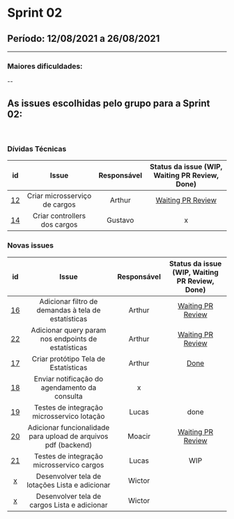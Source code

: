 # Sprint 02

## Período: 12/08/2021 a 26/08/2021

<p align="justify"> 

  ---
 </p>

### Maiores dificuldades:

<p align="justify"> -- </p>



## As issues escolhidas pelo grupo para a Sprint 02:

<br>

### Dívidas Técnicas

| id | Issue | Responsável | Status da issue (WIP, Waiting PR Review, Done)|
| :----: | :----: | :----: | :----: |
| [12](https://github.com/DITGO/2020-2-SiGeD/issues/12) | Criar microsserviço de cargos | Arthur| [Waiting PR Review](https://github.com/DITGO/2020-2-SiGeD-Cargo/pull/1)|
| [14](https://github.com/DITGO/2020-2-SiGeD/issues/14) | Criar controllers dos cargos | Gustavo | x |

### Novas issues

| id | Issue | Responsável | Status da issue (WIP, Waiting PR Review, Done)|
| :----: | :----: | :----: | :----: |
| [16](https://github.com/DITGO/2020-2-SiGeD/issues/16) | Adicionar filtro de demandas à tela de estatísticas | Arthur  | [Waiting PR Review](https://github.com/DITGO/2020-2-SiGeD-Frontend/pull/1)|
| [22](https://github.com/DITGO/2020-2-SiGeD/issues/22) | Adicionar query param nos endpoints de estatísticas | Arthur  | [Waiting PR Review](https://github.com/DITGO/2020-2-SiGeD-Demands/pull/1)|
| [17](https://github.com/DITGO/2020-2-SiGeD/issues/17) | Criar protótipo Tela de Estatísticas | Arthur | [Done](https://www.figma.com/file/io8rh4tTkLpmFN6bnuKPAg/Untitled?node-id=0%3A1) |
| [18](https://github.com/DITGO/2020-2-SiGeD/issues/18) | Enviar notificação do agendamento da consulta | x |  |
| [19](https://github.com/DITGO/2020-2-SiGeD/issues/19) | Testes de integração microsservico lotação | Lucas | done |
| [20](https://github.com/DITGO/2020-2-SiGeD/issues/20) | Adicionar funcionalidade para upload de arquivos pdf (backend) | Moacir | [Waiting PR Review](https://github.com/DITGO/2020-2-SiGeD-Demands/pull/2) |
| [21](https://github.com/DITGO/2020-2-SiGeD/issues/21) | Testes de integração microsservico cargos | Lucas |  WIP |
| [x](https://github.com/DITGO/2020-2-SiGeD/issues/x) | Desenvolver tela de lotações Lista e adicionar | Wictor |  |
| [x](https://github.com/DITGO/2020-2-SiGeD/issues/x) | Desenvolver tela de cargos Lista e adicionar | Wictor |  |
